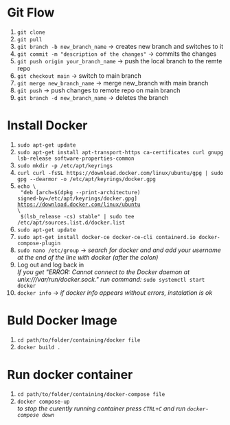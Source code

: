 # Git Flow

1. `git clone`
2. `git pull`
3. `git branch -b new_branch_name`                  -> creates new branch and switches to it
4. `git commit -m "description of the changes"`     -> commits the changes
5. `git push origin your_branch_name`               -> push the local branch to the remte repo
6. `git checkout main`                              -> switch to main branch
7. `git merge new_branch_name`                      -> merge new_branch with main branch 
8. `git push`                                       -> push changes to remote repo on main branch 
9. `git branch -d new_branch_name`                  -> deletes the branch

# Install Docker
1. `sudo apt-get update`
2. `sudo apt-get install apt-transport-https ca-certificates curl gnupg lsb-release software-properties-common`
3. `sudo mkdir -p /etc/apt/keyrings`
4. `curl curl -fsSL https://download.docker.com/linux/ubuntu/gpg | sudo gpg --dearmor -o /etc/apt/keyrings/docker.gpg`
5. <code>echo \ <br>
"deb [arch=$(dpkg --print-architecture) signed-by=/etc/apt/keyrings/docker.gpg] https://download.docker.com/linux/ubuntu \ <br>
\$(lsb_release -cs) stable" | sudo tee /etc/apt/sources.list.d/docker.list </code>
6. `sudo apt-get update`
7. `sudo apt-get install docker-ce docker-ce-cli containerd.io docker-compose-plugin`
8. `sudo nano /etc/group` -> *search for docker and and add your username at the end of the line with docker (after the colon)*
9. Log out and log back in<br>
	*If you get "ERROR: Cannot connect to the Docker daemon at unix:///var/run/docker.sock." run command:*
	    `sudo systemctl start docker`
10. `docker info` -> *if docker info appears without errors, instalation is ok*


# Buld Docker Image

1. `cd path/to/folder/containing/docker file`
2. `docker build .`

# Run docker container

1. `cd path/to/folder/containing/docker-compose file`
2. `docker compose-up`<br>
   *to stop the curently running container press `CTRL+C` and run `docker-compose down`*
